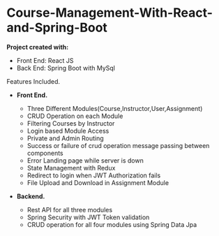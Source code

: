 # Course-Management-With-React-and-Spring-Boot
<b>Project created with:</b>
<ul>
<li>Front End: React JS</>
<li>Back End: Spring Boot with MySql</li>
</ul>
Features Included.
<ul>
<div>
<li><b>Front End.</b></li>
<ul>
  <li>Three Different Modules(Course,Instructor,User,Assignment)</li>
  <li>CRUD Operation on each Module</li>
  <li>Filtering Courses by Instructor</li>
  <li>Login based Module Access</li>
  <li>Private and Admin Routing</li>
  <li>Success or failure of crud operation message passing between components</li>
  <li>Error Landing page while server is down</li>
  <li>State Management with Redux</li>
  <li>Redirect to login when JWT Authorization fails</li>
  <li>File Upload and Download in Assignment Module</li>
  <ul/>
  </div>
  <div>
 <li><b>Backend.</b></li>
  <ul>
  <li>Rest API for all three modules</li>
  <li>Spring Security with JWT Token validation</li>
  <li>CRUD operation for all four modules using Spring Data Jpa</li>
  <ul/>
  </ul>
  </div>
  
 
